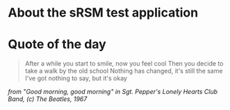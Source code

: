 # About the sRSM test application

# Quote of the day

> After a while you start to smile, now you feel cool
> Then you decide to take a walk by the old school
> Nothing has changed, it's still the same
> I've got nothing to say, but it's okay

*from "Good morning, good morning" in Sgt. Pepper's Lonely Hearts Club Band, (c) The Beatles, 1967*
